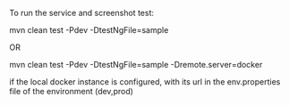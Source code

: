 
To run the service and screenshot test:

mvn clean test -Pdev -DtestNgFile=sample 

OR

mvn clean test -Pdev -DtestNgFile=sample -Dremote.server=docker


if the local docker instance is configured, with its url in the
env.properties file of the environment (dev,prod)

